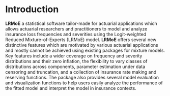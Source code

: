 # Introduction

**LRMoE** a statistical software tailor-made for actuarial applications which allows actuarial researchers and practitioners to model and analyze insurance loss frequencies and severities using the Logit-weighted Reduced Mixture-of-Experts (LRMoE) model. **LRMoE** offers several new distinctive features which are motivated by various actuarial applications and mostly cannot be achieved using existing packages for mixture models. Key features include a wider coverage on frequency and severity distributions and their zero inflation, the flexibility to vary classes of distributions across components, parameter estimation under data censoring and truncation, and a collection of insurance rate making and reserving functions. The package also provides several model evaluation and visualization functions to help users easily analyze the performance of the fitted model and interpret the model in insurance contexts.
